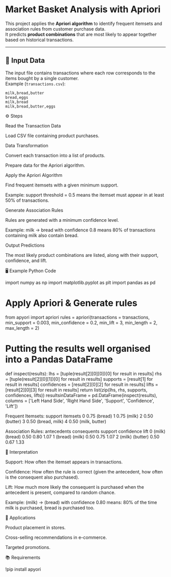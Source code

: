 # Market Basket Analysis with Apriori

This project applies the **Apriori algorithm** to identify frequent itemsets and association rules from customer purchase data.  
It predicts **product combinations** that are most likely to appear together based on historical transactions.

---

## 📂 Input Data

The input file contains transactions where each row corresponds to the items bought by a single customer.  
Example (`transactions.csv`):

```csv
milk,bread,butter
bread,eggs
milk,bread
milk,bread,butter,eggs
```

⚙️ Steps

Read the Transaction Data

Load CSV file containing product purchases.

Data Transformation

Convert each transaction into a list of products.

Prepare data for the Apriori algorithm.

Apply the Apriori Algorithm

Find frequent itemsets with a given minimum support.

Example: support threshold = 0.5 means the itemset must appear in at least 50% of transactions.

Generate Association Rules

Rules are generated with a minimum confidence level.

Example: milk → bread with confidence 0.8 means 80% of transactions containing milk also contain bread.

Output Predictions

The most likely product combinations are listed, along with their support, confidence, and lift.

🖥️ Example Python Code

import numpy as np
import matplotlib.pyplot as plt
import pandas as pd

# Apply Apriori & Generate rules
from apyori import apriori
rules = apriori(transactions = transactions, min_support = 0.003, min_confidence = 0.2, min_lift = 3, min_length = 2, max_length = 2)

# Putting the results well organised into a Pandas DataFrame

def inspect(results):
    lhs         = [tuple(result[2][0][0])[0] for result in results]
    rhs         = [tuple(result[2][0][1])[0] for result in results]
    supports    = [result[1] for result in results]
    confidences = [result[2][0][2] for result in results]
    lifts       = [result[2][0][3] for result in results]
    return list(zip(lhs, rhs, supports, confidences, lifts))
resultsinDataFrame = pd.DataFrame(inspect(results), columns = ['Left Hand Side', 'Right Hand Side', 'Support', 'Confidence', 'Lift'])

Frequent Itemsets:
   support        itemsets
0     0.75       (bread)
1     0.75        (milk)
2     0.50       (butter)
3     0.50   (bread, milk)
4     0.50  (milk, butter)

Association Rules:
   antecedents consequents  support  confidence      lift
0     (milk)     (bread)     0.50       0.80     1.07
1    (bread)     (milk)      0.50       0.75     1.07
2    (milk)    (butter)     0.50       0.67     1.33

📌 Interpretation

Support: How often the itemset appears in transactions.

Confidence: How often the rule is correct (given the antecedent, how often is the consequent also purchased).

Lift: How much more likely the consequent is purchased when the antecedent is present, compared to random chance.

Example:
(milk) → (bread) with confidence 0.80 means:
80% of the time milk is purchased, bread is purchased too.

🚀 Applications

Product placement in stores.

Cross-selling recommendations in e-commerce.

Targeted promotions.

📚 Requirements

!pip install apyori
